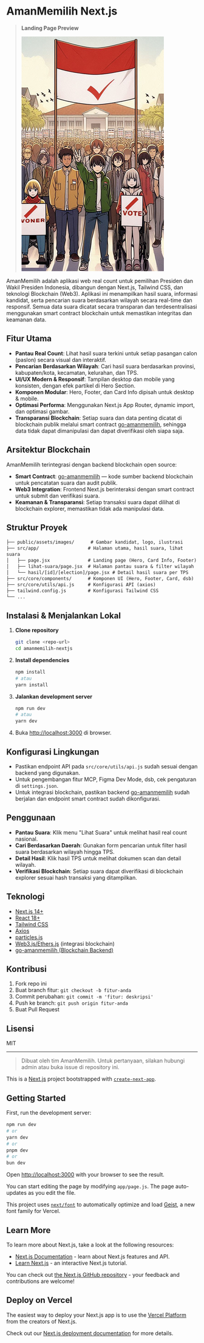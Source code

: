 # AmanMemilih Next.js

> **Landing Page Preview**
>
> ![AmanMemilih Landing Page](public/assets/images/hero-mobile.png)

AmanMemilih adalah aplikasi web real count untuk pemilihan Presiden dan Wakil Presiden Indonesia, dibangun dengan Next.js, Tailwind CSS, dan teknologi Blockchain (Web3). Aplikasi ini menampilkan hasil suara, informasi kandidat, serta pencarian suara berdasarkan wilayah secara real-time dan responsif. Semua data suara dicatat secara transparan dan terdesentralisasi menggunakan smart contract blockchain untuk memastikan integritas dan keamanan data.

## Fitur Utama

- **Pantau Real Count**: Lihat hasil suara terkini untuk setiap pasangan calon (paslon) secara visual dan interaktif.
- **Pencarian Berdasarkan Wilayah**: Cari hasil suara berdasarkan provinsi, kabupaten/kota, kecamatan, kelurahan, dan TPS.
- **UI/UX Modern & Responsif**: Tampilan desktop dan mobile yang konsisten, dengan efek partikel di Hero Section.
- **Komponen Modular**: Hero, Footer, dan Card Info dipisah untuk desktop & mobile.
- **Optimasi Performa**: Menggunakan Next.js App Router, dynamic import, dan optimasi gambar.
- **Transparansi Blockchain**: Setiap suara dan data penting dicatat di blockchain publik melalui smart contract [go-amanmemilih](https://github.com/amanmemilih/go-amanmemilih), sehingga data tidak dapat dimanipulasi dan dapat diverifikasi oleh siapa saja.

## Arsitektur Blockchain

AmanMemilih terintegrasi dengan backend blockchain open source:

- **Smart Contract**: [go-amanmemilih](https://github.com/amanmemilih/go-amanmemilih) — kode sumber backend blockchain untuk pencatatan suara dan audit publik.
- **Web3 Integration**: Frontend Next.js berinteraksi dengan smart contract untuk submit dan verifikasi suara.
- **Keamanan & Transparansi**: Setiap transaksi suara dapat dilihat di blockchain explorer, memastikan tidak ada manipulasi data.

## Struktur Proyek

```
├── public/assets/images/      # Gambar kandidat, logo, ilustrasi
├── src/app/                  # Halaman utama, hasil suara, lihat suara
│   ├── page.jsx              # Landing page (Hero, Card Info, Footer)
│   ├── lihat-suara/page.jsx  # Halaman pantau suara & filter wilayah
│   └── hasil/[id]/[election]/page.jsx # Detail hasil suara per TPS
├── src/core/components/      # Komponen UI (Hero, Footer, Card, dsb)
├── src/core/utils/api.js     # Konfigurasi API (axios)
├── tailwind.config.js        # Konfigurasi Tailwind CSS
└── ...
```

## Instalasi & Menjalankan Lokal

1. **Clone repository**
   ```bash
   git clone <repo-url>
   cd amanmemilih-nextjs
   ```
2. **Install dependencies**
   ```bash
   npm install
   # atau
   yarn install
   ```
3. **Jalankan development server**
   ```bash
   npm run dev
   # atau
   yarn dev
   ```
4. Buka [http://localhost:3000](http://localhost:3000) di browser.

## Konfigurasi Lingkungan

- Pastikan endpoint API pada `src/core/utils/api.js` sudah sesuai dengan backend yang digunakan.
- Untuk pengembangan fitur MCP, Figma Dev Mode, dsb, cek pengaturan di `settings.json`.
- Untuk integrasi blockchain, pastikan backend [go-amanmemilih](https://github.com/amanmemilih/go-amanmemilih) sudah berjalan dan endpoint smart contract sudah dikonfigurasi.

## Penggunaan

- **Pantau Suara**: Klik menu "Lihat Suara" untuk melihat hasil real count nasional.
- **Cari Berdasarkan Daerah**: Gunakan form pencarian untuk filter hasil suara berdasarkan wilayah hingga TPS.
- **Detail Hasil**: Klik hasil TPS untuk melihat dokumen scan dan detail wilayah.
- **Verifikasi Blockchain**: Setiap suara dapat diverifikasi di blockchain explorer sesuai hash transaksi yang ditampilkan.

## Teknologi

- [Next.js 14+](https://nextjs.org/)
- [React 18+](https://react.dev/)
- [Tailwind CSS](https://tailwindcss.com/)
- [Axios](https://axios-http.com/)
- [particles.js](https://vincentgarreau.com/particles.js/)
- [Web3.js/Ethers.js](https://docs.ethers.org/) (integrasi blockchain)
- [go-amanmemilih (Blockchain Backend)](https://github.com/amanmemilih/go-amanmemilih)

## Kontribusi

1. Fork repo ini
2. Buat branch fitur: `git checkout -b fitur-anda`
3. Commit perubahan: `git commit -m 'fitur: deskripsi'`
4. Push ke branch: `git push origin fitur-anda`
5. Buat Pull Request

## Lisensi

MIT

---

> Dibuat oleh tim AmanMemilih. Untuk pertanyaan, silakan hubungi admin atau buka issue di repository ini.

This is a [Next.js](https://nextjs.org) project bootstrapped with [`create-next-app`](https://nextjs.org/docs/app/api-reference/cli/create-next-app).

## Getting Started

First, run the development server:

```bash
npm run dev
# or
yarn dev
# or
pnpm dev
# or
bun dev
```

Open [http://localhost:3000](http://localhost:3000) with your browser to see the result.

You can start editing the page by modifying `app/page.js`. The page auto-updates as you edit the file.

This project uses [`next/font`](https://nextjs.org/docs/app/building-your-application/optimizing/fonts) to automatically optimize and load [Geist](https://vercel.com/font), a new font family for Vercel.

## Learn More

To learn more about Next.js, take a look at the following resources:

- [Next.js Documentation](https://nextjs.org/docs) - learn about Next.js features and API.
- [Learn Next.js](https://nextjs.org/learn) - an interactive Next.js tutorial.

You can check out [the Next.js GitHub repository](https://github.com/vercel/next.js) - your feedback and contributions are welcome!

## Deploy on Vercel

The easiest way to deploy your Next.js app is to use the [Vercel Platform](https://vercel.com/new?utm_medium=default-template&filter=next.js&utm_source=create-next-app&utm_campaign=create-next-app-readme) from the creators of Next.js.

Check out our [Next.js deployment documentation](https://nextjs.org/docs/app/building-your-application/deploying) for more details.

